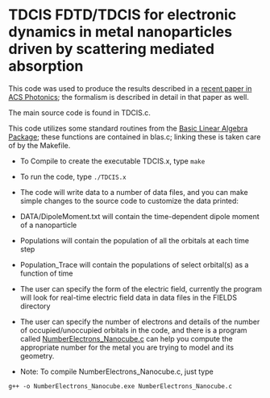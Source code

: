 # TDCIS FDTD/TDCIS for electronic dynamics in metal nanoparticles driven by scattering mediated absorption

This code was used to produce the results described in a [recent paper 
in ACS Photonics](https://pubs.acs.org/doi/abs/10.1021/acsphotonics.6b00773); the 
formalism is described in detail in that paper as well.

The main source code is found in TDCIS.c.

This code utilizes some standard routines from the [Basic Linear Algebra Package](http://www.netlib.org/blas/); these functions are contained in blas.c; linking these is taken care of by the Makefile.

- To Compile to create the executable TDCIS.x, type
`make`

- To run the code, type
`./TDCIS.x`

- The code will write data to a number of data files, and you can make simple changes to the source code to customize the data printed:

- DATA/DipoleMoment.txt will contain the time-dependent dipole moment of a nanoparticle

- Populations will contain the population of all the orbitals at each time step

- Population_Trace will contain the populations of select orbital(s) as a function of time

- The user can specify the form of the electric field, currently the program will look for real-time electric
field data in data files in the FIELDS directory

- The user can specify the number of electrons and details of the number of occupied/unoccupied orbitals in the code, and there is a program called [NumberElectrons_Nanocube.c](https://github.com/FoleyLab/TDCIS/blob/master/NumberElectrons_Nanocube.c) can help you compute the appropriate number for the metal you are trying to model and its geometry.

- Note: To compile NumberElectrons_Nanocube.c, just type

`g++ -o NumberElectrons_Nanocube.exe NumberElectrons_Nanocube.c`



